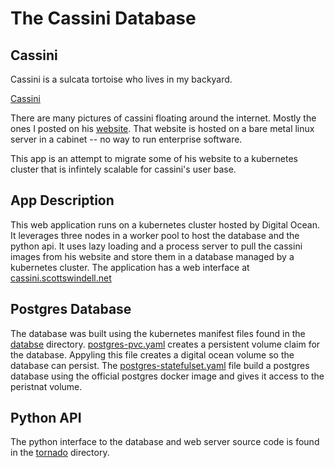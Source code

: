 # The Cassini Database

## Cassini
Cassini is a sulcata tortoise who lives in my backyard. 

[Cassini](cassini.jpg)

There are many pictures of cassini floating around the internet. Mostly the ones I posted on his [website](https://swahle.org/cassini/detections.html?date=Wed%20Feb%2005%202025). That website is hosted on a bare metal linux server in a cabinet -- no way to run enterprise software. 

This app is an attempt to migrate some of his website to a kubernetes cluster that is infintely scalable for cassini's user base. 


## App Description

This web application runs on a kubernetes cluster hosted by Digital Ocean. It leverages three nodes in a worker pool to host the database and the python api. It uses lazy loading and a process server to pull the cassini images from his website and store them in a database managed by a kubernetes cluster. The application has a web interface at [cassini.scottswindell.net](cassini.scottswindell.net)

## Postgres Database

The database was built using the kubernetes manifest files found in the [databse](database) directory. [postgres-pvc.yaml](database/postgres-pvc.yaml) creates a persistent volume claim for the database. Appyling this file creates a digital ocean volume so the database can persist. The [postgres-statefulset.yaml](database/postgres-statefulset.yaml) file build a postgres database using the official postgres docker image and gives it access to the peristnat volume. 


## Python API

The python interface to the database and web server source code is found in the [tornado](tornado) directory. 

